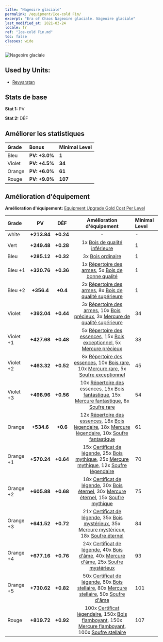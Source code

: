 ```yaml
---
title: "Nageoire glaciale"
permalink: /equipment/Ice-cold Fin/
excerpt: "Era of Chaos Nageoire glaciale. Nageoire glaciale"
last_modified_at: 2021-03-24
locale: fr
ref: "Ice-cold Fin.md"
toc: false
classes: wide
---
```


  ![Nageoire glaciale](/images/e/e_99082.png)

## Used by Units:

* [Revyaratan](/fr/units/Revyaratan/) 


## Stats de base
 **Stat 1:** PV

 **Stat 2:** DÉF

## Améliorer les statistiques

  |     Grade    |   Bonus | Minimal Level | 
  |:-------------|:--------|:--------------| 
  | Bleu | **PV: +3.0%** | **1** | 
  | Violet | **PV: +4.5%** | **34** | 
  | Orange | **PV: +6.0%** | **61** | 
  | Rouge | **PV: +9.0%** | **107** | 


## Amélioration d'équipement
 **Amélioration d'équipement:** [Equipment Upgrade Gold Cost Per Level](/equipment/EquipmentUpgradeCostPerLevel/) 

  |          Grade      | PV | DÉF | Amélioration d'équipement | Minimal Level |
  |:--------------------|:---------:|:---------:|:----------------:|:--------------|
  | white | **+213.84** | **+0.24** | - | - |
  | Vert | **+249.48** | **+0.28** | 1x [Bois de qualité inférieure](/fr/Items/mat_1/) | 1 |
  | Bleu | **+285.12** | **+0.32** | 3x [Bois ordinaire](/fr/Items/mat_7/) | 1 |
  | Bleu +1 | **+320.76** | **+0.36** | 1x [Répertoire des armes](/fr/Items/mat_18/), 5x [Bois de bonne qualité](/fr/Items/mat_13/) | 1 |
  | Bleu +2 | **+356.4** | **+0.4** | 2x [Répertoire des armes](/fr/Items/mat_25/), 8x [Bois de qualité supérieure](/fr/Items/mat_20/) | 1 |
  | Violet | **+392.04** | **+0.44** | 3x [Répertoire des armes](/fr/Items/mat_32/), 10x [Bois précieux](/fr/Items/mat_27/), 3x [Mercure de qualité supérieure](/fr/Items/mat_21/) | 34 |
  | Violet +1 | **+427.68** | **+0.48** | 5x [Répertoire des essences](/fr/Items/mat_39/), 15x [Bois exceptionnel](/fr/Items/mat_34/), 5x [Mercure précieux](/fr/Items/mat_28/) | 38 |
  | Violet +2 | **+463.32** | **+0.52** | 8x [Répertoire des essences](/fr/Items/mat_46/), 10x [Bois rare](/fr/Items/mat_41/), 10x [Mercure rare](/fr/Items/mat_42/), 5x [Soufre exceptionnel](/fr/Items/mat_36/) | 45 |
  | Violet +3 | **+498.96** | **+0.56** | 10x [Répertoire des essences](/fr/Items/mat_53/), 15x [Bois fantastique](/fr/Items/mat_48/), 15x [Mercure fantastique](/fr/Items/mat_49/), 8x [Soufre rare](/fr/Items/mat_43/) | 54 |
  | Orange | **+534.6** | **+0.6** | 12x [Répertoire des essences](/fr/Items/mat_60/), 18x [Bois légendaire](/fr/Items/mat_55/), 18x [Mercure légendaire](/fr/Items/mat_56/), 10x [Soufre fantastique](/fr/Items/mat_50/) | 61 |
  | Orange +1 | **+570.24** | **+0.64** | 15x [Certificat de légende](/fr/Items/mat_67/), 25x [Bois mythique](/fr/Items/mat_62/), 25x [Mercure mythique](/fr/Items/mat_63/), 12x [Soufre légendaire](/fr/Items/mat_57/) | 70 |
  | Orange +2 | **+605.88** | **+0.68** | 18x [Certificat de légende](/fr/Items/mat_74/), 30x [Bois éternel](/fr/Items/mat_69/), 30x [Mercure éternel](/fr/Items/mat_70/), 15x [Soufre mythique](/fr/Items/mat_64/) | 75 |
  | Orange +3 | **+641.52** | **+0.72** | 21x [Certificat de légende](/fr/Items/mat_81/), 35x [Bois mystérieux](/fr/Items/mat_76/), 35x [Mercure mystérieux](/fr/Items/mat_77/), 18x [Soufre éternel](/fr/Items/mat_71/) | 84 |
  | Orange +4 | **+677.16** | **+0.76** | 24x [Certificat de légende](/fr/Items/mat_88/), 40x [Bois d'âme](/fr/Items/mat_83/), 40x [Mercure d'âme](/fr/Items/mat_84/), 25x [Soufre mystérieux](/fr/Items/mat_78/) | 93 |
  | Orange +5 | **+730.62** | **+0.82** | 50x [Certificat de légende](/fr/Items/mat_95/), 80x [Bois stellaire](/fr/Items/mat_90/), 80x [Mercure stellaire](/fr/Items/mat_91/), 50x [Soufre d'âme](/fr/Items/mat_85/) | 101 |
  | Rouge | **+819.72** | **+0.92** | 100x [Certificat légendaire](/fr/Items/mat_102/), 150x [Bois flamboyant](/fr/Items/mat_97/), 150x [Mercure flamboyant](/fr/Items/mat_98/), 100x [Soufre stellaire](/fr/Items/mat_92/) | 107 |

